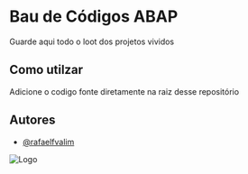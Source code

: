 # Bau de Códigos ABAP

Guarde aqui todo o loot dos projetos vividos



## Como utilzar
Adicione o codigo fonte diretamente na raiz desse repositório
## Autores

- [@rafaelfvalim](https://github.com/rafaelfvalim)


![Logo](https://cdn.blizzardwatch.com/wp-content/uploads/2019/10/BlizzCon-Chest-Header.jpg)

